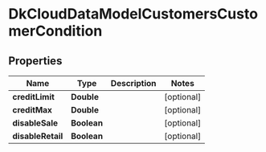 
# DkCloudDataModelCustomersCustomerCondition

## Properties
Name | Type | Description | Notes
------------ | ------------- | ------------- | -------------
**creditLimit** | **Double** |  |  [optional]
**creditMax** | **Double** |  |  [optional]
**disableSale** | **Boolean** |  |  [optional]
**disableRetail** | **Boolean** |  |  [optional]



